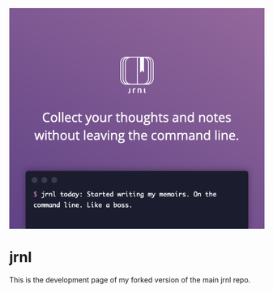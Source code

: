 <p align="center">
<a href="https://jrnl.sh">
<img align="center" src="https://github.com/jrnl-org/jrnl/blob/develop/docs_theme/assets/readme-header.png"/>
</a>
</p>

jrnl
====
This is the development page of my forked version of the main jrnl repo.
